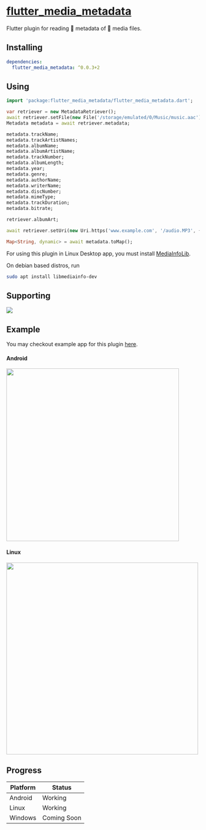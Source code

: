 # [flutter_media_metadata](https://github.com/alexmercerind/flutter_media_metadata)

Flutter plugin for reading :bookmark: metadata of :musical_note: media files.

## Installing

```yaml
dependencies:
  flutter_media_metadata: ^0.0.3+2
```

## Using

```dart
import 'package:flutter_media_metadata/flutter_media_metadata.dart';

var retriever = new MetadataRetriever();
await retriever.setFile(new File('/storage/emulated/0/Music/music.aac'));
Metadata metadata = await retriever.metadata;

metadata.trackName;
metadata.trackArtistNames;
metadata.albumName;
metadata.albumArtistName;
metadata.trackNumber;
metadata.albumLength;
metadata.year;
metadata.genre;
metadata.authorName;
metadata.writerName;
metadata.discNumber;
metadata.mimeType;
metadata.trackDuration;
metadata.bitrate;

retriever.albumArt;

await retriever.setUri(new Uri.https('www.example.com', '/audio.MP3', {}));

Map<String, dynamic> = await metadata.toMap();

```

For using this plugin in Linux Desktop app, you must install [MediaInfoLib](https://github.com/MediaArea/MediaInfoLib).

On debian based distros, run

```bash
sudo apt install libmediainfo-dev
```

## Supporting

<a href="https://www.buymeacoffee.com/alexmercerind"><img src="https://img.buymeacoffee.com/button-api/?text=Buy me a coffee&emoji=&slug=alexmercerind&button_colour=FFDD00&font_colour=000000&font_family=Cookie&outline_colour=000000&coffee_colour=ffffff"></a>

## Example

You may checkout example app for this plugin [here](https://github.com/alexmercerind/flutter_media_metadata/tree/master/example/lib/main.dart).

#### Android

<img src="https://github.com/alexmercerind/flutter_media_metadata/blob/assets/android.png?raw=true" height="450"></img>

#### Linux

<img src="https://github.com/alexmercerind/flutter_media_metadata/blob/assets/linux.png?raw=true" height="500"></img>


## Progress

|Platform|Status     |
|--------|-----------|
|Android |Working    |
|Linux   |Working    |
|Windows |Coming Soon|

